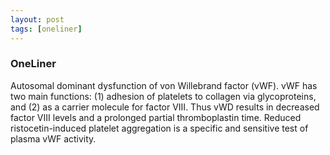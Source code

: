 ```yaml
---
layout: post
tags: [oneliner]
---
```



### OneLiner

Autosomal dominant dysfunction of von Willebrand factor (vWF). vWF has two main functions: (1) adhesion of platelets to collagen via glycoproteins, and (2) as a carrier molecule for factor VIII. Thus vWD results in decreased factor VIII levels and a prolonged partial thromboplastin time. Reduced ristocetin-induced platelet aggregation is a specific and sensitive test of plasma vWF activity.
